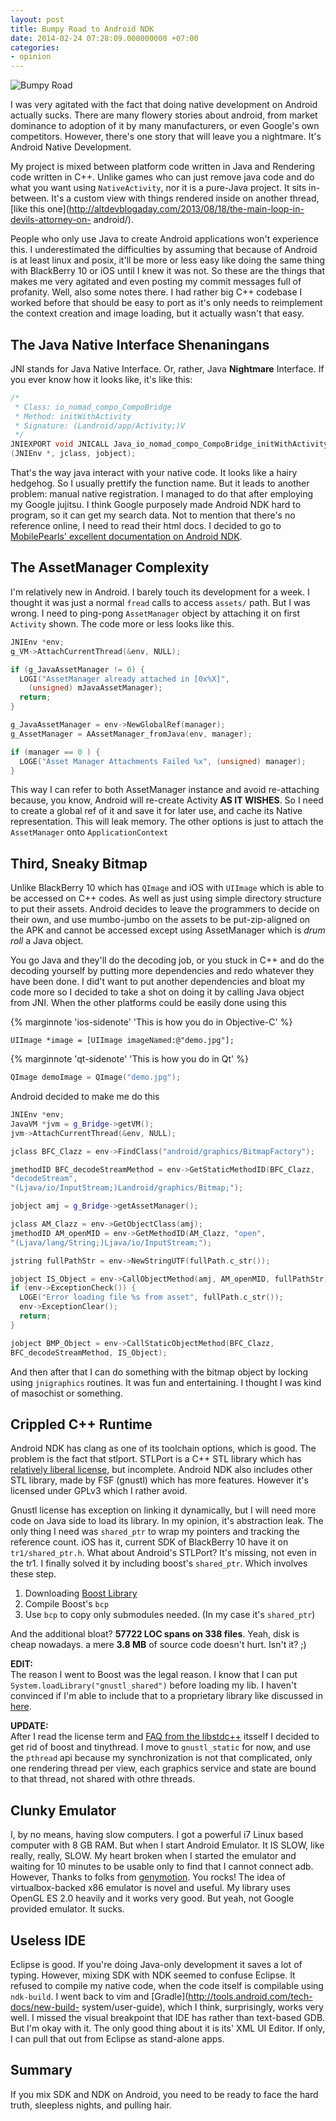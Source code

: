 ```yaml
---
layout: post
title: Bumpy Road to Android NDK
date: 2014-02-24 07:28:09.000000000 +07:00
categories:
- opinion
---
```

![Bumpy Road](/assets/posts/bumpy-road.jpg)

I was very agitated with the fact that doing native development on Android
actually sucks. There are many flowery stories about android, from market
dominance to adoption of it by many manufacturers, or even Google's own
competitors.  However, there's one story that will leave you a nightmare. It's
Android Native Development.  

<!--more-->

My project is mixed between platform code written in Java and Rendering code
written in C++. Unlike games who can just remove java code and do what you want
using `NativeActivity`, nor it is a pure-Java project. It sits in-between. It's
a custom view with things rendered inside on another thread, [like this
one](http://altdevblogaday.com/2013/08/18/the-main-loop-in-devils-attorney-on-
android/).

People who only use Java to create Android applications won't experience this.
I underestimated the difficulties by assuming that because of Android is at
least linux and posix, it'll be more or less easy like doing the same thing
with BlackBerry 10 or iOS until I knew it was not. So these are the things
that makes me very agitated and even posting my commit messages full of
profanity. Well, also some notes there. I had rather big C++ codebase I worked
before that should be easy to port as it's only needs to reimplement the
context creation and image loading, but it actually wasn't that easy.

## The Java Native Interface Shenaningans

JNI stands for Java Native Interface. Or, rather, Java **Nightmare**
Interface. If you ever know how it looks like, it's like this:

```c
/*  
 * Class: io_nomad_compo_CompoBridge  
 * Method: initWithActivity  
 * Signature: (Landroid/app/Activity;)V  
 */  
JNIEXPORT void JNICALL Java_io_nomad_compo_CompoBridge_initWithActivity  
(JNIEnv *, jclass, jobject);  
```


That's the way java interact with your native code. It looks like a hairy
hedgehog. So I usually prettify the function name. But it leads to another
problem: manual native registration. I managed to do that after employing my
Google jujitsu. I think Google purposely made Android NDK hard to program, so
it can get my search data. Not to mention that there's no reference online, I
need to read their html docs. I decided to go to [MobilePearls' excellent
documentation on Android
NDK](http://mobilepearls.com/labs/native-android-api/).

## The AssetManager Complexity

I'm relatively new in Android. I barely touch its development for a week. I
thought it was just a normal `fread` calls to access `assets/` path. But I was
wrong. I need to ping-pong `AssetManager` object by attaching it on first
`Activity` shown. The code more or less looks like this.

```c 
JNIEnv *env;  
g_VM->AttachCurrentThread(&env, NULL);

if (g_JavaAssetManager != 0) {  
  LOGI("AssetManager already attached in [0x%X]",  
    (unsigned) mJavaAssetManager);  
  return;  
}

g_JavaAssetManager = env->NewGlobalRef(manager);  
g_AssetManager = AAssetManager_fromJava(env, manager);

if (manager == 0 ) {  
  LOGE("Asset Manager Attachments Failed %x", (unsigned) manager);  
}  
```

This way I can refer to both AssetManager instance and avoid re-attaching
because, you know, Android will re-create Activity **AS IT WISHES**. So I need
to create a global ref of it and save it for later use, and cache its Native
representation. This will leak memory. The other options is just to attach the
`AssetManager` onto `ApplicationContext`

## Third, Sneaky Bitmap

Unlike BlackBerry 10 which has `QImage` and iOS with `UIImage` which is able
to be accessed on C++ codes. As well as just using simple directory structure
to put their assets. Android decides to leave the programmers to decide on
their own, and use mumbo-jumbo on the assets to be put-zip-aligned on the APK
and cannot be accessed except using AssetManager which is *drum roll* a Java
object.

You go Java and they'll do the decoding job, or you stuck in C++ and do the
decoding yourself by putting more dependencies and redo whatever they have
been done. I did't want to put another dependencies and bloat my code more so
I decided to take a shot on doing it by calling Java object from JNI. When the
other platforms could be easily done using this

{% marginnote 'ios-sidenote' 'This is how you do in Objective-C' %}
```objc
UIImage *image = [UIImage imageNamed:@"demo.jpg"];  
``` 

{% marginnote 'qt-sidenote' 'This is how you do in Qt' %}
```cpp
QImage demoImage = QImage("demo.jpg");  
```

Android decided to make me do this

```cpp  
JNIEnv *env;  
JavaVM *jvm = g_Bridge->getVM();  
jvm->AttachCurrentThread(&env, NULL);

jclass BFC_Clazz = env->FindClass("android/graphics/BitmapFactory");

jmethodID BFC_decodeStreamMethod = env->GetStaticMethodID(BFC_Clazz,
"decodeStream",  
"(Ljava/io/InputStream;)Landroid/graphics/Bitmap;");

jobject amj = g_Bridge->getAssetManager();

jclass AM_Clazz = env->GetObjectClass(amj);  
jmethodID AM_openMID = env->GetMethodID(AM_Clazz, "open",  
"(Ljava/lang/String;)Ljava/io/InputStream;");

jstring fullPathStr = env->NewStringUTF(fullPath.c_str());

jobject IS_Object = env->CallObjectMethod(amj, AM_openMID, fullPathStr);  
if (env->ExceptionCheck()) {  
  LOGE("Error loading file %s from asset", fullPath.c_str());  
  env->ExceptionClear();  
  return;  
}

jobject BMP_Object = env->CallStaticObjectMethod(BFC_Clazz,  
BFC_decodeStreamMethod, IS_Object);  
```


And then after that I can do something with the bitmap object by locking using
`jnigraphics` routines. It was fun and entertaining. I thought I was kind of
masochist or something.

## Crippled C++ Runtime

Android NDK has clang as one of its toolchain options, which is good. The
problem is the fact that stlport. STLPort is a C++ STL library which has
[relatively liberal license](http://www.stlport.org/doc/license.html), but
incomplete. Android NDK also includes other STL library, made by FSF (gnustl)
which has more features. However it's licensed under GPLv3 which I rather
avoid.

Gnustl license has exception on linking it dynamically, but I will need more
code on Java side to load its library. In my opinion, it's abstraction leak.
The only thing I need was `shared_ptr` to wrap my pointers and tracking the
reference count. iOS has it, current SDK of BlackBerry 10 have it on
`tr1/shared_ptr.h`. What about Android's STLPort? It's missing, not even in
the tr1. I finally solved it by including boost's `shared_ptr`. Which involves
these step.

  1. Downloading [Boost Library](http://boost.org/)
  2. Compile Boost's `bcp`
  3. Use `bcp` to copy only submodules needed. (In my case it's `shared_ptr`)

And the additional bloat? **57722 LOC spans on 338 files**. Yeah, disk is
cheap nowadays. a mere **3.8 MB** of source code doesn't hurt. Isn't it? ;)

**EDIT:**  
The reason I went to Boost was the legal reason. I know that I can put
`System.loadLibrary("gnustl_shared")` before loading my lib. I haven't
convinced if I'm able to include that to a proprietary library like discussed
in [here](https://groups.google.com/forum/#!topic/android-ndk/OWl_orR0DRQ).

**UPDATE:**  
After I read the license term and [FAQ from the
libstdc++](http://gcc.gnu.org/onlinedocs/libstdc++/faq.html#faq.license.what)
itsself I decided to get rid of boost and tinythread. I move to
`gnustl_static` for now, and use the `pthread` api because my synchronization
is not that complicated, only one rendering thread per view, each graphics
service and state are bound to that thread, not shared with othre threads.

## Clunky Emulator

I, by no means, having slow computers. I got a powerful i7 Linux based
computer with 8 GB RAM. But when I start Android Emulator. It IS SLOW, like
really, really, SLOW. My heart broken when I started the emulator and waiting
for 10 minutes to be usable only to find that I cannot connect adb. However,
Thanks to folks from [genymotion](http://www.genymotion.com). You rocks! The
idea of virtualbox-backed x86 emulator is novel and useful. My library uses
OpenGL ES 2.0 heavily and it works very good. But yeah, not Google provided
emulator. It sucks.

## Useless IDE

Eclipse is good. If you're doing Java-only development it saves a lot of
typing. However, mixing SDK with NDK seemed to confuse Eclipse. It refused to
compile my native code, when the code itself is compilable using `ndk-build`.
I went back to vim and [Gradle](http://tools.android.com/tech-docs/new-build-
system/user-guide), which I think, surprisingly, works very well. I missed the
visual breakpoint that IDE has rather than text-based GDB. But I'm okay with
it. The only good thing about it is its' XML UI Editor. If only, I can pull
that out from Eclipse as stand-alone apps.

## Summary

If you mix SDK and NDK on Android, you need to be ready to face the hard
truth, sleepless nights, and pulling hair.
